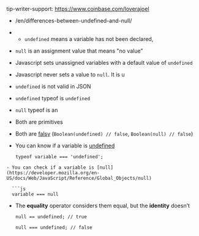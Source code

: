 tip-writer-support: https://www.coinbase.com/loverajoel

-   /en/differences-between-undefined-and-null/
-   -   `undefined` means a variable has not been declared,
-   `null` is an assignment value that means "no value”
-   Javascript sets unassigned variables with a default value of `undefined`
-   Javascript never sets a value to `null`. It is u
-   `undefined` is not valid in JSON
-   `undefined` typeof is `undefined`
-   `null` typeof is an
-   Both are primitives
-   Both are [falsy](https://developer.mozilla.org/en-US/docs/Glossary/Falsy) (`Boolean(undefined) // false`, `Boolean(null) // false`)
-   You can know if a variable is [undefined](https://developer.mozilla.org/en-US/docs/Web/JavaScript/Reference/Global_Objects/undefined)

        typeof variable === 'undefined';

<!-- -->

    - You can check if a variable is [null](https://developer.mozilla.org/en-US/docs/Web/JavaScript/Reference/Global_Objects/null)

      ```js
      variable === null

-   The **equality** operator considers them equal, but the **identity** doesn’t

        null == undefined; // true

        null === undefined; // false

<!-- -->


